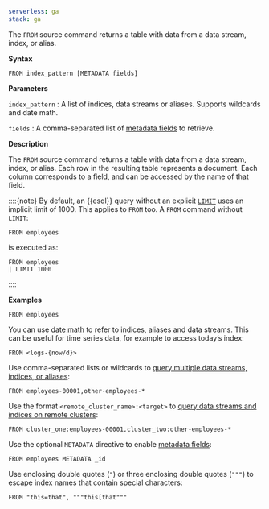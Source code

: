 ```yaml {applies_to}
serverless: ga
stack: ga
```

The `FROM` source command returns a table with data from a data stream, index,
or alias.

**Syntax**

```esql
FROM index_pattern [METADATA fields]
```

**Parameters**

`index_pattern`
:   A list of indices, data streams or aliases. Supports wildcards and date math.

`fields`
:   A comma-separated list of [metadata fields](/reference/query-languages/esql/esql-metadata-fields.md) to retrieve.

**Description**

The `FROM` source command returns a table with data from a data stream, index,
or alias. Each row in the resulting table represents a document. Each column
corresponds to a field, and can be accessed by the name of that field.

::::{note}
By default, an {{esql}} query without an explicit [`LIMIT`](#esql-limit) uses an implicit
limit of 1000. This applies to `FROM` too. A `FROM` command without `LIMIT`:

```esql
FROM employees
```

is executed as:

```esql
FROM employees
| LIMIT 1000
```

::::


**Examples**

```esql
FROM employees
```

You can use [date math](/reference/elasticsearch/rest-apis/api-conventions.md#api-date-math-index-names) to refer to indices, aliases
and data streams. This can be useful for time series data, for example to access
today’s index:

```esql
FROM <logs-{now/d}>
```

Use comma-separated lists or wildcards to
[query multiple data streams, indices, or aliases](/reference/query-languages/esql/esql-multi-index.md):

```esql
FROM employees-00001,other-employees-*
```

Use the format `<remote_cluster_name>:<target>` to
[query data streams and indices on remote clusters](/reference/query-languages/esql/esql-cross-clusters.md):

```esql
FROM cluster_one:employees-00001,cluster_two:other-employees-*
```

Use the optional `METADATA` directive to enable
[metadata fields](/reference/query-languages/esql/esql-metadata-fields.md):

```esql
FROM employees METADATA _id
```

Use enclosing double quotes (`"`) or three enclosing double quotes (`"""`) to escape index names
that contain special characters:

```esql
FROM "this=that", """this[that"""
```
